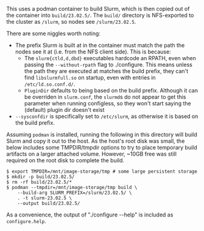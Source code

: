 This uses a podman container to build Slurm, which is then copied out of the container into `build/23.02.5/`.
The `build/`  directory is NFS-exported to the cluster as `/slurm`, so nodes see `/slurm/23.02.5`.

There are some niggles worth noting:
- The prefix Slurm is built at in the container must match the path the nodes see it at (i.e. from the NFS client side). This
  is because:
    - The `slurm{ctld,d,dbd}` executables hardcode an RPATH, even when passing the `--without-rpath` flag to ./configure.
      This means unless the path they are executed at matches the build prefix, they can't find `libslurmfull.so` on startup, 
      even with entries in `/etc/ld.so.conf.d/`.
    - `PluginDir` defaults to being based on the build prefix. Although it can be overriden in `slurm.conf`, the `slurmd`s do not appear to get this parameter when running configless, so they won't start saying the (default) plugin dir doesn't exist
- `--sysconfdir` is specifically set to `/etc/slurm`, as otherwise it is based on the build prefix.


Assuming `podman` is installed, running the following in this directory will build Slurm and copy it out to the host. As the host's root disk was small, the below includes some TMPDIR/tmpdir options to try to place temporary build artifacts on a larger attached volume. However, ~10GB free was still required on the root disk to complete the build.

    $ export TMPDIR=/mnt/image-storage/tmp # some large persistent storage
    $ mkdir -p build/23.02.5/
    $ rm -rf build/23.02.5/*
    $ podman --tmpdir=/mnt/image-storage/tmp build \
        --build-arg SLURM_PREFIX=/slurm/23.02.5/ \
        . -t slurm-23.02.5 \
        --output build/23.02.5/


As a convenience, the output of "./configure --help" is included as `configure.help`.

